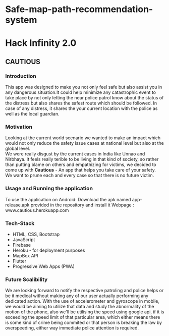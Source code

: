 # Safe-map-path-recommendation-system
<h1> Hack Infinity 2.0  </h1>
<h2> <b> CAUTIOUS </b> </h2>
<h3> Introduction </h3>

This app was designed to make you not only feel safe but also assist you in any dangerous situation.It could help minimize any catastrophic event to take place by not only letting the near police patrol know about the status of the distress but also shares the safest route which should be followed.
In case of any distress, it shares the your current location with the police as well as the local guardian.

<h3> Motivation </h3>

Looking at the current world scenario we wanted to make an impact which would not only reduce the safety issue cases at national level but also at the global level.<br> 
We were really disgust by the current cases in India like Unnao and Nirbhaya. It feels really terible to be living in that kind of society, so rather than putting blame on others and empathizing for victims, we decided to come up with <b>Cautious</b> - An app that helps you take care of your safety. <br> 
We want to prune each and every case so that there is no future victim.

<h3>Usage and Running the application</h3>
To use the application 
on Android: Download the apk named app-release.apk provided in the repository and install it
Webpage : www.cautious.herokuapp.com

<h3> Tech-Stack </h3>
<ul>
  <li> HTML, CSS, Bootstrap </li>
  <li> JavaScript </li>
  <li> Firebase </li>
  <li> Heroku - for deployment purposes </li>
  <li> MapBox API </li>
  <li> Flutter </li>
  <li> Progressive Web Apps (PWA) </li>
 </ul>


<h3> Future Scalibility </h3>

We are looking forward to notify the respective patroling and police helps or be it medical without making any of our user actually performing any dedicated action. With the use of accelerometer and gyroscope in mobile, we would be aiming to utilize that data and study the abnormality of the motion of the phone, also we'll be utilising the speed using google api, if it is exceeding the speed limit of that particular area, which either means there is some kind of crime being commited or that person is breaking the law by overspeeding, either way immediate police attention is required. 
